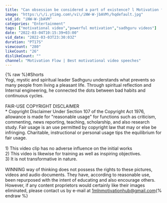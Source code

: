 ```yaml
---
title: "Can obsession be considered a part of existence? l Motivation from a great speaker Sadhguru"
image: "https:\/\/i.ytimg.com\/vi\/iNW-W-jbAVM\/hqdefault.jpg"
vid_id: "iNW-W-jbAVM"
categories: "Entertainment"
tags: ["motivational video","powerful motivation","sadhguru videos"]
date: "2022-03-04T10:15:39+03:00"
vid_date: "2022-03-03T23:30:03Z"
duration: "PT17S"
viewcount: "280"
likeCount: "26"
dislikeCount: ""
channel: "Motivation Flow | Best motivational video speeches"
---
```

{% raw %}#Shorts <br />Yogi, mystic and spiritual leader Sadhguru understands what prevents so many people from living a pleasant life. Through spiritual reflection and Internal engineering, he connected the dots between bad habits and continuous cycles.<br /><br />FAIR-USE COPYRIGHT DISCLAIMER<br />* Copyright Disclaimer Under Section 107 of the Copyright Act 1976, allowance is made for &quot;reasonable usage&quot; for functions such as criticism, commenting, news reporting, teaching, scholarship, and also research study. Fair usage is an use permitted by copyright law that may or else be infringing. Charitable, instructional or personal usage tips the equilibrium for fair usage.<br /><br />1) This video clip has no adverse influence on the initial works<br />2) This video is likewise for training as well as inspiring objectives.<br />3) It is not transformative in nature.<br /><br />WINNING way of thinking does not possess the rights to these pictures, videos and audio documents. They have, according to reasonable use, been repurposed with the intent of educating and also encourage others. However, if any content proprietors would certainly like their images eliminated, please contact us by e-mail at 1mlnmotivationhub@gmail.com{% endraw %}

